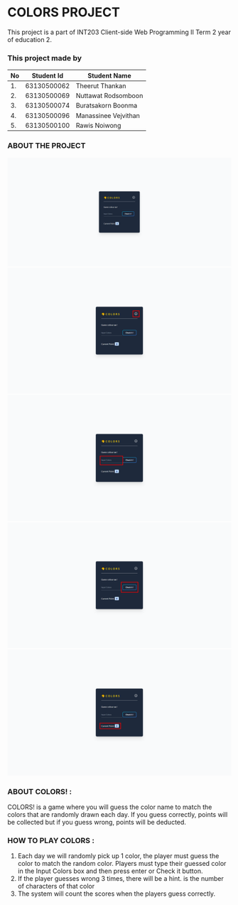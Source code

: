 # COLORS PROJECT 

This project is a part of INT203 Client-side Web Programming II Term 2 year of education 2.

### This project made by

| No  | Student Id  | Student Name         |
| --- | ----------- | ------------------   |
| 1.  | 63130500062 | Theerut Thankan      |
| 2.  | 63130500069 | Nuttawat Rodsomboon  |
| 3.  | 63130500074 | Buratsakorn Boonma   |
| 4.  | 63130500096 | Manassinee Vejvithan |
| 5.  | 63130500100 | Rawis Noiwong        |

### ABOUT THE PROJECT
![HOME](https://github.com/bewburats/s2-group4/blob/main/images/color.png?raw=true)
![INFO](https://github.com/bewburats/s2-group4/blob/main/images/info.png?raw=true)
![INPUT](https://github.com/bewburats/s2-group4/blob/main/images/input.png?raw=true)
![CHECKBOX](https://github.com/bewburats/s2-group4/blob/main/images/checkbox.png?raw=true)
![SCORE](https://github.com/bewburats/s2-group4/blob/main/images/score.png?raw=true)




### ABOUT COLORS! :
COLORS! is a game where you will guess the color name to match the colors that are randomly drawn each day. If you guess correctly, points will be collected but if you guess wrong, points will be deducted.

### HOW TO PLAY COLORS :
1. Each day we will randomly pick up 1 color, the player must guess the color to match the random color. Players must type their guessed color in the Input Colors box and then press enter or Check it button.
2. If the player guesses wrong 3 times, there will be a hint. is the number of characters of that color
3. The system will count the scores when the players guess correctly.

